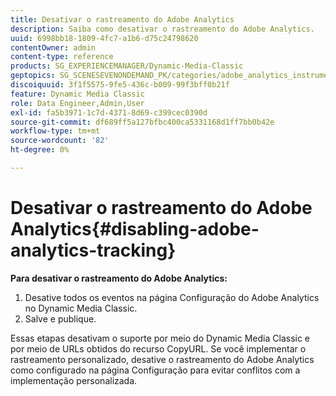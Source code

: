 ```yaml
---
title: Desativar o rastreamento do Adobe Analytics
description: Saiba como desativar o rastreamento do Adobe Analytics.
uuid: 6998bb18-1809-4fc7-a1b6-d75c24798620
contentOwner: admin
content-type: reference
products: SG_EXPERIENCEMANAGER/Dynamic-Media-Classic
geptopics: SG_SCENESEVENONDEMAND_PK/categories/adobe_analytics_instrumentation_kit
discoiquuid: 3f1f5575-9fe5-436c-b009-99f3bff0b21f
feature: Dynamic Media Classic
role: Data Engineer,Admin,User
exl-id: fa5b3971-1c7d-4371-8d69-c399cec0390d
source-git-commit: df689ff5a127bfbc400ca5331168d1ff7bb0b42e
workflow-type: tm+mt
source-wordcount: '82'
ht-degree: 0%

---
```


# Desativar o rastreamento do Adobe Analytics{#disabling-adobe-analytics-tracking}

**Para desativar o rastreamento do Adobe Analytics:**

1. Desative todos os eventos na página Configuração do Adobe Analytics no Dynamic Media Classic.
1. Salve e publique.

Essas etapas desativam o suporte por meio do Dynamic Media Classic e por meio de URLs obtidos do recurso CopyURL. Se você implementar o rastreamento personalizado, desative o rastreamento do Adobe Analytics como configurado na página Configuração para evitar conflitos com a implementação personalizada.
